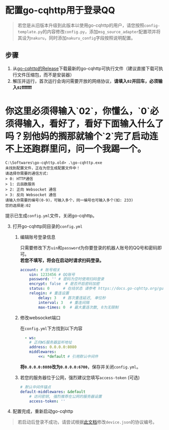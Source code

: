 # 配置go-cqhttp用于登录QQ

> 若您是从旧版本升级到此版本以使用go-cqhttp的用户，请您按照`config-template.py`的内容修改`config.py`，添加`msg_source_adapter`配置项并将其设为`nakuru`，同时添加`nakuru_config`字段按照说明配置。

## 步骤

1. 从[go-cqhttp的Release](https://github.com/Mrs4s/go-cqhttp/releases/latest)下载最新的go-cqhttp可执行文件（建议直接下载可执行文件压缩包，而不是安装器）
2. 解压并运行，首次运行会询问需要开放的网络协议，**请填入`02`并回车，必须输入`02`❗❗❗❗❗❗❗**

<h1> 你这里必须得输入`02`，你懂么，`0`必须得输入，看好了，看好下面输入什么了吗？别他妈的搁那就输个`2`完了启动连不上还跑群里问，问一个我踢一个。 </h1>

```
C:\Softwares\go-cqhttp.old> .\go-cqhttp.exe
未找到配置文件，正在为您生成配置文件中！
请选择你需要的通信方式:
> 0: HTTP通信
> 1: 云函数服务
> 2: 正向 Websocket 通信
> 3: 反向 Websocket 通信
请输入你需要的编号(0-9)，可输入多个，同一编号也可输入多个(如: 233)
您的选择是:02
```
    
提示已生成`config.yml`文件，关闭go-cqhttp。

3. 打开go-cqhttp同目录的`config.yml`

    1. 编辑账号登录信息

        只需要修改下方`uin`和`password`为你要登录的机器人账号的QQ号和密码即可。  
        **若您不填写，将会在启动时请求扫码登录。**

        ```yaml
        account: # 账号相关
            uin: 1233456 # QQ账号
            password: '' # 密码为空时使用扫码登录
            encrypt: false  # 是否开启密码加密
            status: 0      # 在线状态 请参考 https://docs.go-cqhttp.org/guide/config.html#在线状态
            relogin: # 重连设置
                delay: 3   # 首次重连延迟, 单位秒
                interval: 3   # 重连间隔
                max-times: 0  # 最大重连次数, 0为无限制
        ```

    2. 修改websocket端口

        在`config.yml`下方找到以下内容

        ```yaml
          - ws:
            # 正向WS服务器监听地址
            address: 0.0.0.0:8080
            middlewares:
                <<: *default # 引用默认中间件
        ```

        **将`0.0.0.0:8080`改为`0.0.0.0:6700`**，保存并关闭`config.yml`。

    3. 若您的服务器位于公网，强烈建议您填写`access-token` (可选)

        ```yaml
        # 默认中间件锚点
        default-middlewares: &default
            # 访问密钥, 强烈推荐在公网的服务器设置
            access-token: ''
        ```

4. 配置完成，重新启动go-cqhttp

> 若启动后登录不成功，请尝试根据[此文档](https://docs.go-cqhttp.org/guide/config.html#%E8%AE%BE%E5%A4%87%E4%BF%A1%E6%81%AF)修改`device.json`的协议编号。
